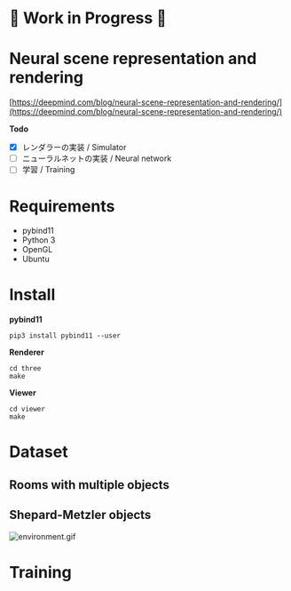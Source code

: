 # :construction: Work in Progress :construction:

# Neural scene representation and rendering

[https://deepmind.com/blog/neural-scene-representation-and-rendering/](https://deepmind.com/blog/neural-scene-representation-and-rendering/)

**Todo**

- [x] レンダラーの実装 / Simulator
- [ ] ニューラルネットの実装 / Neural network
- [ ] 学習 / Training

# Requirements

- pybind11
- Python 3
- OpenGL
- Ubuntu

# Install

**pybind11**

```
pip3 install pybind11 --user
```

**Renderer**

```
cd three
make
```

**Viewer**

```
cd viewer
make
```

# Dataset

## Rooms with multiple objects

## Shepard-Metzler objects

![environment.gif](https://qiita-image-store.s3.amazonaws.com/0/109322/72922961-d4d5-26dc-5438-4107816ee03c.gif)

# Training